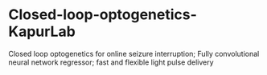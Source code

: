 # Closed-loop-optogenetics-KapurLab
Closed loop optogenetics for online seizure interruption; Fully convolutional neural network regressor; fast and flexible light pulse delivery
